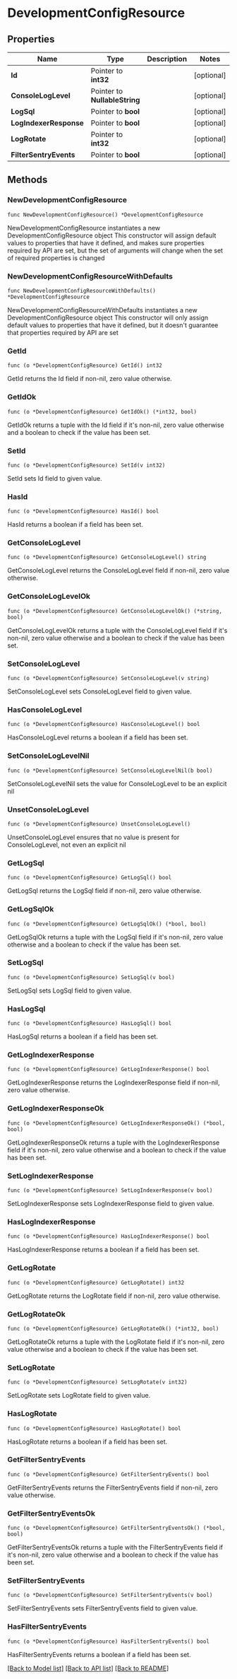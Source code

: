 # DevelopmentConfigResource

## Properties

Name | Type | Description | Notes
------------ | ------------- | ------------- | -------------
**Id** | Pointer to **int32** |  | [optional] 
**ConsoleLogLevel** | Pointer to **NullableString** |  | [optional] 
**LogSql** | Pointer to **bool** |  | [optional] 
**LogIndexerResponse** | Pointer to **bool** |  | [optional] 
**LogRotate** | Pointer to **int32** |  | [optional] 
**FilterSentryEvents** | Pointer to **bool** |  | [optional] 

## Methods

### NewDevelopmentConfigResource

`func NewDevelopmentConfigResource() *DevelopmentConfigResource`

NewDevelopmentConfigResource instantiates a new DevelopmentConfigResource object
This constructor will assign default values to properties that have it defined,
and makes sure properties required by API are set, but the set of arguments
will change when the set of required properties is changed

### NewDevelopmentConfigResourceWithDefaults

`func NewDevelopmentConfigResourceWithDefaults() *DevelopmentConfigResource`

NewDevelopmentConfigResourceWithDefaults instantiates a new DevelopmentConfigResource object
This constructor will only assign default values to properties that have it defined,
but it doesn't guarantee that properties required by API are set

### GetId

`func (o *DevelopmentConfigResource) GetId() int32`

GetId returns the Id field if non-nil, zero value otherwise.

### GetIdOk

`func (o *DevelopmentConfigResource) GetIdOk() (*int32, bool)`

GetIdOk returns a tuple with the Id field if it's non-nil, zero value otherwise
and a boolean to check if the value has been set.

### SetId

`func (o *DevelopmentConfigResource) SetId(v int32)`

SetId sets Id field to given value.

### HasId

`func (o *DevelopmentConfigResource) HasId() bool`

HasId returns a boolean if a field has been set.

### GetConsoleLogLevel

`func (o *DevelopmentConfigResource) GetConsoleLogLevel() string`

GetConsoleLogLevel returns the ConsoleLogLevel field if non-nil, zero value otherwise.

### GetConsoleLogLevelOk

`func (o *DevelopmentConfigResource) GetConsoleLogLevelOk() (*string, bool)`

GetConsoleLogLevelOk returns a tuple with the ConsoleLogLevel field if it's non-nil, zero value otherwise
and a boolean to check if the value has been set.

### SetConsoleLogLevel

`func (o *DevelopmentConfigResource) SetConsoleLogLevel(v string)`

SetConsoleLogLevel sets ConsoleLogLevel field to given value.

### HasConsoleLogLevel

`func (o *DevelopmentConfigResource) HasConsoleLogLevel() bool`

HasConsoleLogLevel returns a boolean if a field has been set.

### SetConsoleLogLevelNil

`func (o *DevelopmentConfigResource) SetConsoleLogLevelNil(b bool)`

 SetConsoleLogLevelNil sets the value for ConsoleLogLevel to be an explicit nil

### UnsetConsoleLogLevel
`func (o *DevelopmentConfigResource) UnsetConsoleLogLevel()`

UnsetConsoleLogLevel ensures that no value is present for ConsoleLogLevel, not even an explicit nil
### GetLogSql

`func (o *DevelopmentConfigResource) GetLogSql() bool`

GetLogSql returns the LogSql field if non-nil, zero value otherwise.

### GetLogSqlOk

`func (o *DevelopmentConfigResource) GetLogSqlOk() (*bool, bool)`

GetLogSqlOk returns a tuple with the LogSql field if it's non-nil, zero value otherwise
and a boolean to check if the value has been set.

### SetLogSql

`func (o *DevelopmentConfigResource) SetLogSql(v bool)`

SetLogSql sets LogSql field to given value.

### HasLogSql

`func (o *DevelopmentConfigResource) HasLogSql() bool`

HasLogSql returns a boolean if a field has been set.

### GetLogIndexerResponse

`func (o *DevelopmentConfigResource) GetLogIndexerResponse() bool`

GetLogIndexerResponse returns the LogIndexerResponse field if non-nil, zero value otherwise.

### GetLogIndexerResponseOk

`func (o *DevelopmentConfigResource) GetLogIndexerResponseOk() (*bool, bool)`

GetLogIndexerResponseOk returns a tuple with the LogIndexerResponse field if it's non-nil, zero value otherwise
and a boolean to check if the value has been set.

### SetLogIndexerResponse

`func (o *DevelopmentConfigResource) SetLogIndexerResponse(v bool)`

SetLogIndexerResponse sets LogIndexerResponse field to given value.

### HasLogIndexerResponse

`func (o *DevelopmentConfigResource) HasLogIndexerResponse() bool`

HasLogIndexerResponse returns a boolean if a field has been set.

### GetLogRotate

`func (o *DevelopmentConfigResource) GetLogRotate() int32`

GetLogRotate returns the LogRotate field if non-nil, zero value otherwise.

### GetLogRotateOk

`func (o *DevelopmentConfigResource) GetLogRotateOk() (*int32, bool)`

GetLogRotateOk returns a tuple with the LogRotate field if it's non-nil, zero value otherwise
and a boolean to check if the value has been set.

### SetLogRotate

`func (o *DevelopmentConfigResource) SetLogRotate(v int32)`

SetLogRotate sets LogRotate field to given value.

### HasLogRotate

`func (o *DevelopmentConfigResource) HasLogRotate() bool`

HasLogRotate returns a boolean if a field has been set.

### GetFilterSentryEvents

`func (o *DevelopmentConfigResource) GetFilterSentryEvents() bool`

GetFilterSentryEvents returns the FilterSentryEvents field if non-nil, zero value otherwise.

### GetFilterSentryEventsOk

`func (o *DevelopmentConfigResource) GetFilterSentryEventsOk() (*bool, bool)`

GetFilterSentryEventsOk returns a tuple with the FilterSentryEvents field if it's non-nil, zero value otherwise
and a boolean to check if the value has been set.

### SetFilterSentryEvents

`func (o *DevelopmentConfigResource) SetFilterSentryEvents(v bool)`

SetFilterSentryEvents sets FilterSentryEvents field to given value.

### HasFilterSentryEvents

`func (o *DevelopmentConfigResource) HasFilterSentryEvents() bool`

HasFilterSentryEvents returns a boolean if a field has been set.


[[Back to Model list]](../README.md#documentation-for-models) [[Back to API list]](../README.md#documentation-for-api-endpoints) [[Back to README]](../README.md)


